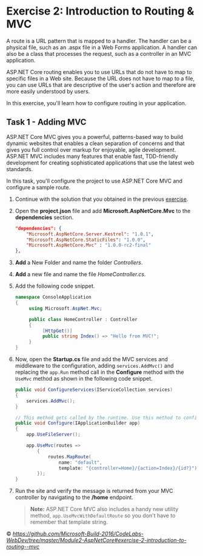 <a name="Exercise2" ></a>
# Exercise 2: Introduction to Routing & MVC #

A route is a URL pattern that is mapped to a handler. The handler can be a physical file, such as an .aspx file in a Web Forms application. A handler can also be a class that processes the request, such as a controller in an MVC application.

ASP.NET Core routing enables you to use URLs that do not have to map to specific files in a Web site. Because the URL does not have to map to a file, you can use URLs that are descriptive of the user's action and therefore are more easily understood by users.

In this exercise, you'll learn how to configure routing in your application.

## Task 1 - Adding MVC ##

ASP.NET Core MVC gives you a powerful, patterns-based way to build dynamic websites that enables a clean separation of concerns and that gives you full control over markup for enjoyable, agile development. ASP.NET MVC includes many features that enable fast, TDD-friendly development for creating sophisticated applications that use the latest web standards.

In this task, you'll configure the project to use ASP.NET Core MVC and configure a sample route.

1. Continue with the solution that you obtained in the previous [exercise](/blob/master/Exercise1.md).

1. Open the **project.json** file and add **Microsoft.AspNetCore.Mvc** to the **dependencies** section.

	````JSON
	"dependencies": {
		"Microsoft.AspNetCore.Server.Kestrel": "1.0.1",
    	"Microsoft.AspNetCore.StaticFiles": "1.0.0",
		"Microsoft.AspNetCore.Mvc" : "1.0.0-rc2-final"
	},
	````

1. **Add** a New Folder and name the folder _Controllers_.

1. **Add** a new file and name the file _HomeController.cs_.

1. Add the following code snippet.

	````C#
	namespace ConsoleApplication
	{
		 using Microsoft.AspNet.Mvc;

		 public class HomeController : Controller
		 {
			  [HttpGet()]
			  public string Index() => "Hello from MVC!";
		 }
	}
	````

1. Now, open the **Startup.cs** file and add the MVC services and middleware to the configuration, adding `services.AddMvc()` and replacing the `app.Run` method call in the **Configure** method with the `UseMvc` method as shown in the following code snippet.

	````C#
    public void ConfigureServices(IServiceCollection services)
    {
        services.AddMvc();
    }

    // This method gets called by the runtime. Use this method to configure the HTTP request pipeline.
    public void Configure(IApplicationBuilder app)
    {
        app.UseFileServer();

        app.UseMvc(routes =>
            {
                routes.MapRoute(
                    name: "default",
                    template: "{controller=Home}/{action=Index}/{id?}");
            });
    }
	````

1. Run the site and verify the message is returned from your MVC controller by navigating to the **/home** endpoint.

	> **Note:** ASP.NET Core MVC also includes a handy new utility method, `app.UseMvcWithDefaultRoute` so you don't have to remember that template string.


&copy; <i>https://github.com/Microsoft-Build-2016/CodeLabs-WebDev/tree/master/Module2-AspNetCore#exercise-2-introduction-to-routing--mvc</i>
